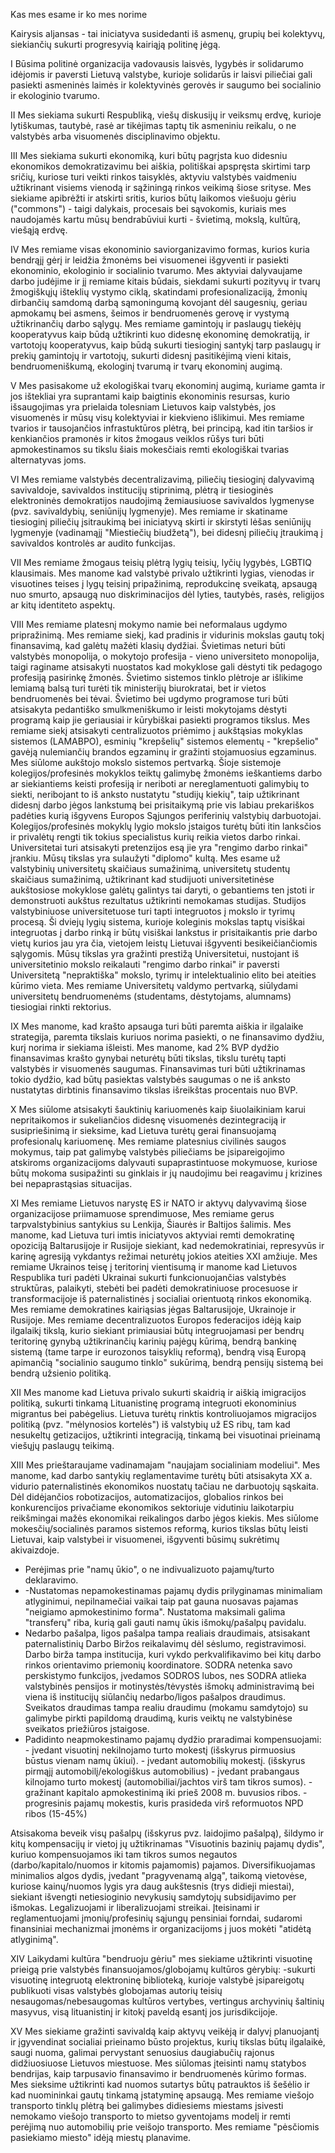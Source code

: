 Kas mes esame ir ko mes norime


Kairysis aljansas - tai iniciatyva susidedanti iš asmenų, grupių bei kolektyvų, siekiančių sukurti progresyvią kairiąją politinę jėgą.

I Būsima politinė organizacija vadovausis laisvės, lygybės ir solidarumo idėjomis ir paversti Lietuvą valstybe, kurioje solidarūs ir laisvi piliečiai gali pasiekti asmeninės laimės ir kolektyvinės gerovės ir saugumo bei socialinio ir ekologinio tvarumo.

II Mes siekiama sukurti Respubliką, viešų diskusijų ir veiksmų erdvę, kurioje lytiškumas, tautybė, rasė ar tikėjimas taptų tik asmeniniu reikalu, o ne valstybės arba visuomenės disciplinavimo objektu.

III Mes siekiama sukurti ekonomiką, kuri būtų pagrįsta kuo didesniu ekonomikos demokratizavimu bei aiškia, politiškai apspręsta skirtimi tarp sričių, kuriose turi veikti rinkos taisyklės, aktyviu valstybės vaidmeniu užtikrinant visiems vienodą ir sąžiningą rinkos veikimą šiose srityse. Mes siekiame apibrėžti ir atskirti sritis, kurios būtų laikomos viešuoju gėriu ("commons") - taigi dalykais, procesais bei sąvokomis, kuriais mes naudojamės kartu mūsų bendrabūviui kurti - švietimą, mokslą, kultūrą, viešąją erdvę.

IV Mes remiame visas ekonominio saviorganizavimo formas, kurios kuria bendrąjį gėrį ir leidžia žmonėms bei visuomenei išgyventi ir pasiekti ekonominio, ekologinio ir socialinio tvarumo. Mes aktyviai dalyvaujame darbo judėjime ir jį remiame kitais būdais, siekdami sukurti pozityvų ir tvarų žmogiškųjų išteklių vystymo ciklą, skatindami profesionalizaciją, žmonių dirbančių samdomą darbą sąmoningumą kovojant dėl saugesnių, geriau apmokamų bei asmens, šeimos ir bendruomenės gerovę ir vystymą užtikrinančių darbo sąlygų. Mes remiame gamintojų ir paslaugų tiekėjų kooperatyvus kaip būdą užtikrinti kuo didesnę ekonominę demokratiją, ir vartotojų kooperatyvus, kaip būdą sukurti tiesioginį santykį tarp paslaugų ir prekių gamintojų ir vartotojų, sukurti didesnį pasitikėjimą vieni kitais, bendruomeniškumą, ekologinį tvarumą ir tvarų ekonominį augimą. 

V Mes pasisakome už ekologiškai tvarų ekonominį augimą, kuriame gamta ir jos ištekliai yra suprantami kaip baigtinis ekonominis resursas, kurio išsaugojimas yra prielaida tolesniam Lietuvos kaip valstybės, jos visuomenės ir mūsų visų kolektyviai ir kiekvieno išlikimui. Mes remiame tvarios ir tausojančios infrastuktūros plėtrą, bei principą, kad itin taršios ir kenkiančios pramonės ir kitos žmogaus veiklos rūšys turi būti apmokestinamos su tikslu šiais mokesčiais remti ekologiškai tvarias alternatyvas joms.

VI Mes remiame valstybės decentralizavimą, piliečių tiesioginį dalyvavimą savivaldoje, savivaldos institucijų stiprinimą, plėtrą ir tiesioginės elektroninės demokratijos naudojimą žemiausiuose savivaldos lygmenyse (pvz. savivaldybių, seniūnijų lygmenyje). Mes remiame ir skatiname tiesioginį piliečių įsitraukimą bei iniciatyvą skirti ir skirstyti lėšas seniūnijų lygmenyje (vadinamąjį "Miestiečių biudžetą"), bei didesnį piliečių įtraukimą į savivaldos kontrolės ar audito funkcijas.

VII Mes remiame žmogaus teisių plėtrą lygių teisių, lyčių lygybės, LGBTIQ klausimais. Mes manome kad valstybė privalo užtikrinti lygias, vienodas ir visuotines teises į lygų teisinį pripažinimą, reprodukcinę sveikatą, apsaugą nuo smurto, apsaugą nuo diskriminacijos dėl lyties, tautybės, rasės, religijos ar kitų identiteto aspektų. 

VIII   Mes remiame platesnį mokymo namie bei neformalaus ugdymo pripražinimą. Mes remiame siekį, kad pradinis ir vidurinis mokslas gautų tokį finansavimą, kad galėtų mažėti klasių dydžiai.
Švietimas neturi būti valstybės monopolija, o mokytojo profesija - vieno universiteto monopolija, taigi raginame atsisakyti nuostatos kad mokyklose gali dėstyti tik pedagogo profesiją pasirinkę žmonės. Švietimo sistemos tinklo plėtroje ar išlikime lemiamą balsą turi turėti tik ministerijų biurokratai, bet ir vietos bendruomenės bei tėvai. Švietimo bei ugdymo programose turi būti atsisakyta pedantiško smulkmeniškumo ir leisti mokytojams dėstyti programą kaip jie geriausiai ir kūrybiškai pasiekti programos tikslus. Mes remiame siekį atsisakyti centralizuotos priėmimo į aukštąsias mokyklas sistemos (LAMABPO), esminių "krepšelių" sistemos elementų - "krepšelio" gavėją nulemiančių brandos egzaminų ir gražinti stojamuosius egzaminus. Mes siūlome aukštojo mokslo sistemos pertvarką. Šioje sistemoje kolegijos/profesinės mokyklos teiktų galimybę žmonėms ieškantiems darbo ar siekiantiems keisti profesiją ir neriboti ar nereglamentuoti galimybių to siekti, neribojant to iš anksto nustatytu "studijų kiekių", taip užtikrinant didesnį darbo jėgos lankstumą bei prisitaikymą prie vis labiau prekariškos padėties kurią išgyvens Europos Sąjungos periferinių valstybių darbuotojai. Kolegijos/profesinės mokyklų lygio mokslo įstaigos turėtų būti itin lanksčios ir privalėtų rengti tik tokius specialistus kurių reikia vietos darbo rinkai. Universitetai turi atsisakyti pretenzijos esą jie yra "rengimo darbo rinkai" įrankiu. Mūsų tikslas yra sulaužyti "diplomo" kultą. Mes esame už valstybinių universitetų skaičiaus sumažinimą, universitetų studentų skaičiaus sumažinimą, užtikrinant kad studijuoti universitetinėse aukštosiose mokyklose galėtų galintys tai daryti, o gebantiems ten įstoti ir demonstruoti aukštus rezultatus užtikrinti nemokamas studijas. Studijos valstybiniuose universitetuose turi tapti integruotos į mokslo ir tyrimų procesą. Ši dviejų lygių sistema, kurioje koleginis mokslas taptų visiškai integruotas į darbo rinką ir būtų visiškai lankstus ir prisitaikantis prie darbo vietų kurios jau yra čia, vietojem leistų Lietuvai išgyventi besikeičiančiomis sąlygomis. Mūsų tikslas yra gražinti prestižą Universitetui, nustojant iš universitetinio mokslo reikalauti "rengimo darbo rinkai" ir paversti Universitetą "nepraktiška" mokslo, tyrimų ir intelektualinio elito bei ateities kūrimo vieta. Mes remiame Universitetų valdymo pertvarką, siūlydami universitetų bendruomenėms (studentams, dėstytojams, alumnams) tiesiogiai rinkti rektorius.

IX Mes manome, kad krašto apsauga turi būti paremta aiškia ir ilgalaike strategija, paremta tikslais kuriuos norima pasiekti, o ne finansavimo dydžiu, kurį norima ir siekiama išleisti. Mes manome, kad 2% BVP dydžio finansavimas krašto gynybai neturėtų būti tikslas, tikslu turėtų tapti valstybės ir visuomenės saugumas. Finansavimas turi būti užtikrinamas tokio dydžio, kad būtų pasiektas valstybės saugumas o ne iš anksto nustatytas dirbtinis finansavimo tikslas išreikštas procentais nuo BVP. 

X Mes siūlome atsisakyti šauktinių kariuomenės kaip šiuolaikiniam karui nepritaikomos ir sukeliančios didesnę visuomenės dezintegraciją ir susipriešinimą ir sieksime, kad Lietuva turėtų gerai finansuojamą profesionalų kariuomenę. Mes remiame platesnius civilinės saugos mokymus, taip pat galimybę valstybės piliečiams be įsipareigojimo atskiroms organizacijoms dalyvauti supaprastintuose mokymuose, kuriose būtų mokoma susipažinti su ginklais ir jų naudojimu bei reagavimu į krizines bei nepaprastąsias situacijas.

XI   Mes remiame Lietuvos narystę ES ir NATO ir aktyvų dalyvavimą šiose organizacijose priimamuose sprendimuose, Mes remiame gerus tarpvalstybinius santykius su Lenkija, Šiaurės ir Baltijos šalimis. 
Mes manome, kad Lietuva turi imtis iniciatyvos aktyviai remti demokratinę opoziciją Baltarusijoje ir Rusijoje siekiant, kad nedemokratiniai, represyvūs ir karinę agresiją vykdantys režimai neturėtų jokios ateities XXI amžiuje. Mes remiame Ukrainos teisę į teritorinį vientisumą ir manome kad Lietuvos Respublika turi padėti Ukrainai sukurti funkcionuojančias valstybės struktūras, palaikyti, stebėti bei padėti demokratiniuose procesuose ir transformacijoje iš paternalistinės į socialiai orientuotą rinkos ekonomiką.
Mes remiame demokratines kairiąsias jėgas Baltarusijoje, Ukrainoje ir Rusijoje. 
Mes remiame decentralizuotos Europos federacijos idėją kaip ilgalaikį tikslą, kurio siekiant primiausiai būtų integruojamasi per bendrų teritorinę gynybą užtikrinančių karinių pajėgų kūrimą, bendrą bankinę sistemą (tame tarpe ir eurozonos taisyklių reformą), bendrą visą Europą apimančią "socialinio saugumo tinklo" sukūrimą, bendrą pensijų sistemą bei bendrą užsienio politiką.

XII Mes manome kad Lietuva privalo sukurti skaidrią ir aiškią imigracijos politiką, sukurti tinkamą Lituanistinę programą integruoti ekonominius migrantus bei pabėgelius. Lietuva turėtų rinktis kontroliuojamos migracijos politiką (pvz. "mėlynosios kortelės") iš valstybių už ES ribų, tam kad nesukeltų getizacijos, užtikrinti integraciją, tinkamą bei visuotinai prieinamą viešųjų paslaugų teikimą. 

XIII Mes prieštaraujame vadinamajam "naujajam socialiniam modeliui". Mes manome, kad darbo  santykių reglamentavime turėtų būti atsisakyta XX a. vidurio paternalistinės ekonomikos nuostatų tačiau ne darbuotojų sąskaita. Dėl didėjančios robotizacijos, automatizacijos, globalios rinkos bei konkurencijos privačiame ekonomikos sektoriuje vidutiniu laikotarpiu reikšmingai mažės ekonomikai reikalingos darbo jėgos kiekis. Mes siūlome mokesčių/socialinės paramos sistemos reformą, kurios tikslas būtų leisti Lietuvai, kaip valstybei ir visuomenei, išgyventi būsimų sukrėtimų akivaizdoje.
- Perėjimas prie "namų ūkio", o ne indivualizuoto pajamų/turto deklaravimo.
- -Nustatomas nepamokestinamas pajamų dydis prilyginamas minimaliam atlyginimui, nepilnamečiai vaikai taip pat gauna nuosavas pajamas "neigiamo apmokestinimo forma". Nustatoma maksimali galima "transferų" riba, kurią gali gauti namų ūkis išmokų/pašalpų pavidalu.
- Nedarbo pašalpa, ligos pašalpa tampa realiais draudimais, atsisakant paternalistinių Darbo Biržos reikalavimų dėl sėslumo, registravimosi. Darbo birža tampa institucija, kuri vykdo perkvalifikavimo bei kitų darbo rinkos orientavimo priemonių koordinatore. SODRA netenka savo perskistymo funkcijos, įvedamos SODROS lubos, nes SODRA atlieka valstybinės pensijos ir motinystės/tėvystės išmokų administravimą bei viena iš institucijų siūlančių nedarbo/ligos pašalpos draudimus. Sveikatos draudimas tampa realiu draudimu (mokamu samdytojo) su galimybe pirkti papildomą draudimą, kuris veiktų ne valstybinėse sveikatos priežiūros įstaigose.
- Padidinto neapmokestinamo pajamų dydžio praradimai kompensuojami:
      - įvedant visuotinį nekilnojamo turto mokestį (išskyrus pirmuosius būstus vienam namų ūkiui).
      - įvedant automobilių mokestį. (išskyrus pirmąjį automobilį/ekologiškus automobilius)
      - įvedant prabangaus kilnojamo turto mokestį (automobiliai/jachtos virš tam tikros sumos).
      - gražinant kapitalo apmokestinimą iki prieš 2008 m. buvusios ribos.
      - progresinis pajamų mokestis, kuris prasideda virš reformuotos NPD ribos (15-45%)

Atsisakoma beveik visų pašalpų (išskyrus pvz. laidojimo pašalpą), šildymo ir kitų kompensacijų ir vietoj jų užtikrinamas "Visuotinis bazinių pajamų dydis", kuriuo kompensuojamos iki tam tikros sumos negautos (darbo/kapitalo/nuomos ir kitomis pajamomis) pajamos. 
Diversifikuojamas minimalios algos dydis, įvedant "pragyvenamą algą", taikomą vietovėse, kuriose kainų/nuomos lygis yra daug aukštesnis (trys didieji miestai), siekiant išvengti netiesioginio nevykusių samdytojų subsidijavimo per išmokas.
Legalizuojami ir liberalizuojami streikai. Įteisinami ir reglamentuojami įmonių/profesinių sąjungų pensiniai forndai, sudaromi finansiniai mechanizmai įmonėms ir organizacijoms į juos  mokėti "atidėtą atlyginimą".

XIV Laikydami kultūra "bendruoju gėriu" mes siekiame užtikrinti visuotinę prieigą prie valstybės finansuojamos/globojamų kultūros gėrybių:
    -sukurti visuotinę integruotą elektroninę biblioteką, kurioje valstybė įsipareigotų publikuoti visas valstybės globojamas autorių teisių nesaugomas/nebesaugomas kultūros vertybes, vertingus archyvinių šaltinių masyvus, visą lituanistinį ir kitokį paveldą esantį jos jurisdikcijoje.

XV Mes siekiame gražinti savivaldą kaip aktyvų veikėją ir dalyvį planuojantį ir įgyvendinat socialiai prieinamo būsto projektus, kurių tikslas būtų ilgalaikė, saugi nuoma, galimai pervystant senuosius daugiabučių rajonus didžiuosiuose Lietuvos miestuose. Mes siūlomas įteisinti namų statybos bendrijas, kaip tarpusavio finansavimo ir bendruomenės kūrimo formas.
Mes sieksime užtikrinti kad nuomos sutartys būtų patrauktos iš šešėlio ir kad nuomininkai gautų tinkamą įstatyminę apsaugą. Mes remiame viešojo transporto tinklų plėtrą bei galimybes didiesiems miestams įsivesti nemokamo viešojo transporto to mietso gyventojams modelį ir remti perėjimą nuo automobilių prie veišojo transporto. Mes remiame "pėsčiomis pasiekiamo miesto" idėją miestų planavime.

